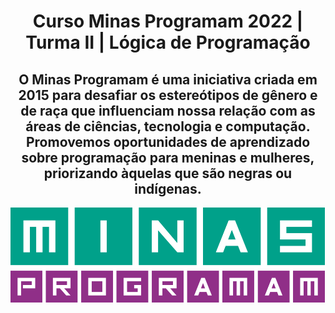 <div style="text-align: center">
  <h1>Curso Minas Programam 2022 | Turma II | Lógica de Programação</h1>
  <h2>
    O Minas Programam é uma iniciativa criada em 2015 para desafiar os
    estereótipos de gênero e de raça que influenciam nossa relação com as áreas
    de ciências, tecnologia e computação.
    <br>
    Promovemos oportunidades de aprendizado sobre programação para meninas e
    mulheres, priorizando àquelas que são negras ou indígenas.
  </h2>
  <img src="https://github.com/flaviarafaelle/minas-programam/blob/flavinha/minasprogramam_logo-1000.png?raw=true" alt="minas logo"/>
</div>
